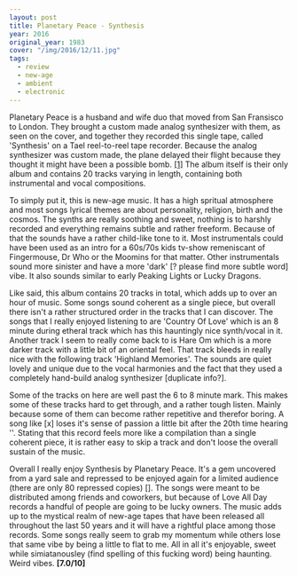 ```yaml
---
layout: post
title: Planetary Peace - Synthesis
year: 2016
original_year: 1983
cover: "/img/2016/12/11.jpg"
tags:
  - review
  - new-age
  - ambient
  - electronic
---
```


<p>
  Planetary Peace is a husband and wife duo that moved from San Fransisco
  to London. They brought a custom made analog synthesizer
  with them, as seen on the cover, and together they recorded this single
  tape, called 'Synthesis' on a Tael reel-to-reel tape recorder. Because the analog synthesizer was custom made,
  the plane delayed their flight because they thought it might have been
  a possible bomb. <a href='' target='_blank'>[1]</a> The album itself is their only album and contains 20 tracks varying in length, containing both instrumental and vocal
  compositions.
</p>

<p>
  To simply put it, this is new-age music. It has a high spritual
  atmosphere and most songs lyrical themes are about personality, religion, birth
  and the cosmos. The synths are really soothing and sweet, nothing
  is to harshly recorded and everything remains subtle and rather freeform.
  Because of that the sounds have a rather child-like tone to it. Most instrumentals
  could have been used as an intro for a 60s/70s kids tv-show remeniscant of Fingermouse,
  Dr Who or the Moomins for that matter. Other instrumentals sound more sinister
  and have a more 'dark' [? please find more subtle word] vibe.
  It also sounds similar to early Peaking Lights or Lucky Dragons.
</p>

<p>
  Like said, this album contains 20 tracks in total, which adds up to over
  an hour of music. Some songs sound coherent as a single piece, but overall
  there isn't a rather structured order in the tracks that I can discover.
  The songs that I really enjoyed listening to are 'Country Of Love'
  which is an 8 minute during etheral track which has this
  hauntingly nice synth/vocal in it. Another track I seem to really come
  back to is Hare Om which is a more darker track with
  a little bit of an oriental feel. That track bleeds in really nice
  with the following track 'Highland Memories'. The sounds are quiet lovely
  and unique due to the vocal harmonies and the fact that they used a completely
  hand-build analog synthesizer [duplicate info?].
</p>

<p>
  Some of the tracks on here are well past the 6 to 8 minute mark. This makes some
  of these tracks hard to get through, and a rather tough listen. Mainly because
  some of them can become rather repetitive and therefor boring. A song like [x]
  loses it's sense of passion a little bit after the 20th time hearing '<lyric>'.
  Stating that this record feels more like a compilation than a single coherent piece,
  it is rather easy to skip a track and don't loose the overall sustain of
  the music.
</p>

<p>
  Overall I really enjoy Synthesis by Planetary Peace. It's a gem uncovered
  from a yard sale and repressed to be enjoyed again for a limited audience
  (there are only 80 repressed copies) []. The songs were meant to be distributed
  among friends and coworkers, but because of Love All Day records a handful
  of people are going to be lucky owners. The music adds up to the mystical
  realm of new-age tapes that have been released all throughout the last 50
  years and it will have a rightful place among those records. Some songs
  really seem to grab my momentum while others lose that same vibe
  by being a little to flat to me. All in all it's enjoyable, sweet while
  simiatanousley (find spelling of this fucking word) being haunting.
  Weird vibes. <strong>[7.0/10]</strong>
</p>
